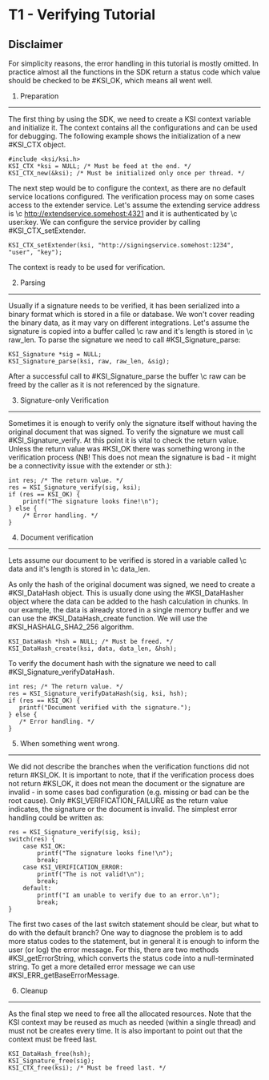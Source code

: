T1 - Verifying Tutorial
=====================

Disclaimer
----------

For simplicity reasons, the error handling in this tutorial is mostly omitted.
In practice almost all the functions in the SDK return a status code which
value should be checked to be #KSI_OK, which means all went well.

1. Preparation
---------------

The first thing by using the SDK, we need to create a KSI context variable
and initialize it. The context contains all the configurations and can be used
for debugging. The following example shows the initialization of a new #KSI_CTX
object.

    #include <ksi/ksi.h>
    KSI_CTX *ksi = NULL; /* Must be feed at the end. */
    KSI_CTX_new(&ksi); /* Must be initialized only once per thread. */

The next step would be to configure the context, as there are no default service
locations configured. The verification process may on some cases access to the
extender service. Let's assume the extending service address is
\c http://extendservice.somehost:4321 and it is authenticated by \c user:key. We can configure
the service provider by calling #KSI_CTX_setExtender.

    KSI_CTX_setExtender(ksi, "http://signingservice.somehost:1234", "user", "key");

The context is ready to be used for verification.

2. Parsing
----------

Usually if a signature needs to be verified, it has been serialized into a binary format
which is stored in a file or database. We won't cover reading the binary data, as it may vary
on different integrations. Let's assume the signature is copied into a buffer
called \c raw and it's length is stored in \c raw_len. To parse the signature we need to
call #KSI_Signature_parse:

    KSI_Signature *sig = NULL;
    KSI_Signature_parse(ksi, raw, raw_len, &sig);

After a successful call to #KSI_Signature_parse the buffer \c raw can be freed by the caller
as it is not referenced by the signature.

3. Signature-only Verification
------------------------------

Sometimes it is enough to verify only the signature itself without having the original
document that was signed. To verify the signature we must call #KSI_Signature_verify. At this point
it is vital to check the return value. Unless the return value was #KSI_OK there was something
wrong in the verification process (NB! This does not mean the signature is bad - it might be a
connectivity issue with the extender or sth.):

    int res; /* The return value. */
    res = KSI_Signature_verify(sig, ksi);
    if (res == KSI_OK) {
        printf("The signature looks fine!\n");
    } else {
        /* Error handling. */
    }

4. Document verification
----------

Lets assume our document to be verified is stored in a variable called \c data and it's
length is stored in \c data_len.

As only the hash of the original document was signed, we need to create a #KSI_DataHash
object. This is usually done using the #KSI_DataHasher object where the data can be added to the
hash calculation in chunks. In our example, the data is already stored in a single
memory buffer and we can use the #KSI_DataHash_create function. We will use the 
#KSI_HASHALG_SHA2_256 algorithm.

    KSI_DataHash *hsh = NULL; /* Must be freed. */
    KSI_DataHash_create(ksi, data, data_len, &hsh);
    
To verify the document hash with the signature we need to call #KSI_Signature_verifyDataHash.

    int res; /* The return value. */
    res = KSI_Signature_verifyDataHash(sig, ksi, hsh);
    if (res == KSI_OK) {
       printf("Document verified with the signature.");
    } else {
       /* Error handling. */
    }

5. When something went wrong.
-----------------------------

We did not describe the branches when the verification functions did not return #KSI_OK. It is important to
note, that if the verification process does not return #KSI_OK, it does not mean the document or the signature
are invalid - in some cases bad configuration (e.g. missing or bad can be the root cause). Only #KSI_VERIFICATION_FAILURE
as the return value indicates, the signature or the document is invalid. The simplest error handling could be
written as:

    res = KSI_Signature_verify(sig, ksi);
    switch(res) {
        case KSI_OK:
            printf("The signature looks fine!\n");
            break;
        case KSI_VERIFICATION_ERROR:
            printf("The is not valid!\n");
            break;
        default:
            printf("I am unable to verify due to an error.\n");
            break;
    }
    
The first two cases of the last switch statement should be clear, but what to do with the default branch? One way to diagnose the
problem is to add more status codes to the statement, but in general it is enough to inform the user (or log) the error message.
For this, there are two methods #KSI_getErrorString, which converts the status code into a null-terminated string. To get a more
detailed error message we can use #KSI_ERR_getBaseErrorMessage.

6. Cleanup
----------

As the final step we need to free all the allocated resources. Note that the KSI context may
be reused as much as needed (within a single thread) and must not be creates every time. It is
also important to point out that the context must be freed last.

    KSI_DataHash_free(hsh);
    KSI_Signature_free(sig);
    KSI_CTX_free(ksi); /* Must be freed last. */
